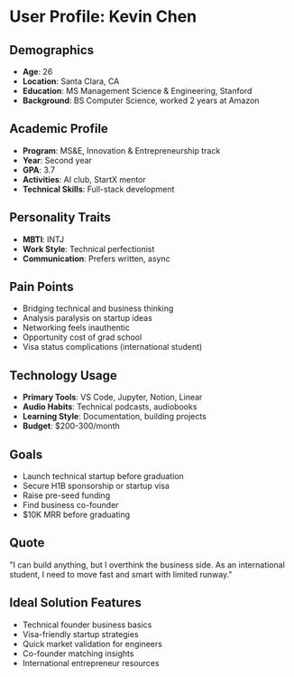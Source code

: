 # User Profile: Kevin Chen

## Demographics
- **Age**: 26
- **Location**: Santa Clara, CA
- **Education**: MS Management Science & Engineering, Stanford
- **Background**: BS Computer Science, worked 2 years at Amazon

## Academic Profile
- **Program**: MS&E, Innovation & Entrepreneurship track
- **Year**: Second year
- **GPA**: 3.7
- **Activities**: AI club, StartX mentor
- **Technical Skills**: Full-stack development

## Personality Traits
- **MBTI**: INTJ
- **Work Style**: Technical perfectionist
- **Communication**: Prefers written, async

## Pain Points
- Bridging technical and business thinking
- Analysis paralysis on startup ideas
- Networking feels inauthentic
- Opportunity cost of grad school
- Visa status complications (international student)

## Technology Usage
- **Primary Tools**: VS Code, Jupyter, Notion, Linear
- **Audio Habits**: Technical podcasts, audiobooks
- **Learning Style**: Documentation, building projects
- **Budget**: $200-300/month

## Goals
- Launch technical startup before graduation
- Secure H1B sponsorship or startup visa
- Raise pre-seed funding
- Find business co-founder
- $10K MRR before graduating

## Quote
"I can build anything, but I overthink the business side. As an international student, I need to move fast and smart with limited runway."

## Ideal Solution Features
- Technical founder business basics
- Visa-friendly startup strategies
- Quick market validation for engineers
- Co-founder matching insights
- International entrepreneur resources